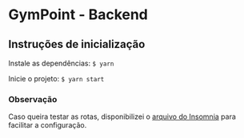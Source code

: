 # GymPoint - Backend

## Instruções de inicialização

Instale as dependências:
<code>$ yarn</code>

Inicie o projeto:
<code>$ yarn start</code>

### Observação

Caso queira testar as rotas, disponibilizei o <a href="https://github.com/gcdesigner/GoStack10_GymPoint/blob/master/backend/Insomnia_2020-01-04.json">arquivo do Insomnia</a> para facilitar a configuração.
